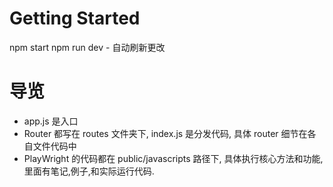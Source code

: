 # Getting Started
npm start
npm run dev - 自动刷新更改

# 导览

- app.js 是入口
- Router 都写在 routes 文件夹下, index.js 是分发代码, 具体 router 细节在各自文件代码中
- PlayWright 的代码都在 public/javascripts 路径下, 具体执行核心方法和功能, 里面有笔记,例子,和实际运行代码.

